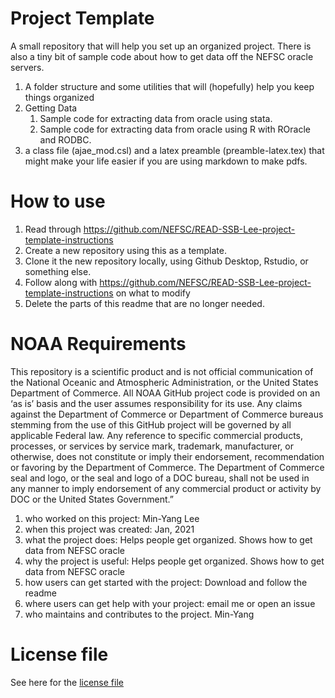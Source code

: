 # Project Template

A small repository that will help you set up an organized project. There is also a tiny bit of sample code about how to get data off the NEFSC oracle servers.  

1. A folder structure and some utilities that will (hopefully) help you keep things organized
1. Getting Data
    1. Sample code for extracting data from oracle using stata.
    1. Sample code for extracting data from oracle using R with ROracle and RODBC.
1. a class file (ajae_mod.csl) and a latex preamble (preamble-latex.tex) that might make your life easier if you are using markdown to make pdfs.

# How to use

1.  Read through https://github.com/NEFSC/READ-SSB-Lee-project-template-instructions
1.  Create a new repository using this as a template.
1.  Clone it the new repository locally, using Github Desktop, Rstudio, or something else.
1.  Follow along with https://github.com/NEFSC/READ-SSB-Lee-project-template-instructions on what to modify
1.  Delete the parts of this readme that are no longer needed.

# NOAA Requirements
This repository is a scientific product and is not official communication of the National Oceanic and Atmospheric Administration, or the United States Department of Commerce. All NOAA GitHub project code is provided on an ‘as is’ basis and the user assumes responsibility for its use. Any claims against the Department of Commerce or Department of Commerce bureaus stemming from the use of this GitHub project will be governed by all applicable Federal law. Any reference to specific commercial products, processes, or services by service mark, trademark, manufacturer, or otherwise, does not constitute or imply their endorsement, recommendation or favoring by the Department of Commerce. The Department of Commerce seal and logo, or the seal and logo of a DOC bureau, shall not be used in any manner to imply endorsement of any commercial product or activity by DOC or the United States Government.”


1. who worked on this project:  Min-Yang Lee
1. when this project was created: Jan, 2021 
1. what the project does: Helps people get organized.  Shows how to get data from NEFSC oracle 
1. why the project is useful:  Helps people get organized.  Shows how to get data from NEFSC oracle 
1. how users can get started with the project: Download and follow the readme
1. where users can get help with your project:  email me or open an issue
1. who maintains and contributes to the project. Min-Yang

# License file
See here for the [license file](License.txt)

